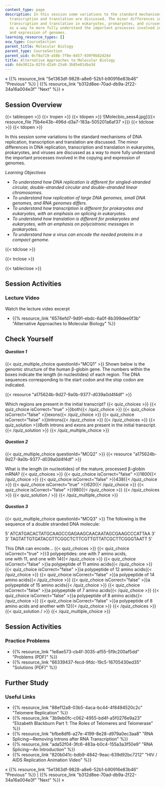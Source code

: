 ```yaml
---
content_type: page
description: In this session some variations to the standard mechanisms of DNA replication,
  transcription and translation are discussed. The minor differences in DNA replication,
  transcription and translation in eukaryotes, prokaryotes, and viruses are discussed
  as a way to more fully understand the important processes involved in the copying
  and expression of genomes.
learning_resource_types: []
ocw_type: CourseSection
parent_title: Molecular Biology
parent_type: CourseSection
parent_uid: 0cf8a719-a58b-7f0e-6457-939f9b82d24d
title: Alternative Approaches to Molecular Biology
uid: 6de3012a-82fd-d2a9-25a8-3b85e01dba3d
---
```


« {{% resource_link "5e1363df-9828-a8e6-52b1-b90916e83b46" "Previous" %}} | {{% resource_link "b312d8ee-70ad-db9a-2f22-34a16a004e3f" "Next" %}} »

Session Overview
----------------

{{< tableopen >}}
{{< tropen >}}
{{< tdopen >}}
![Molecbio_sess4.jpg]({{< resource_file 75b4e43b-496d-d3a7-183a-505201a6af37 >}})
{{< tdclose >}}
{{< tdopen >}}


In this session some variations to the standard mechanisms of DNA replication, transcription and translation are discussed. The minor differences in DNA replication, transcription and translation in eukaryotes, prokaryotes, and viruses are discussed as a way to more fully understand the important processes involved in the copying and expression of genomes.

_Learning Objectives_

*   _To understand how DNA replication is different for singled-stranded circular, double-stranded circular and double-stranded linear chromosomes._
*   _To understand how replication of large DNA genomes, small DNA genomes, and RNA genomes differs._
*   _To understand how transcription is different for prokaryotes and eukaryotes, with an emphasis on splicing in eukaryotes._
*   _To understand how translation is different for prokaryotes and eukaryotes, with an emphasis on polycistronic messages in prokaryotes._
*   _To understand how a virus can encode the needed proteins in a compact genome._


{{< tdclose >}}

{{< trclose >}}

{{< tableclose >}}

Session Activities
------------------

### Lecture Video

Watch the lecture video excerpt

*   {{% resource_link "6574efd7-9d91-ebdc-6a0f-8b399dee0f3b" "Alternative Approaches to Molecular Biology" %}}

Check Yourself
--------------

##### Question 1
 {{< quiz_multiple_choice questionId="MCQ1" >}} Shown below is the genomic structure of the human β-globin gene. The numbers within the boxes indicate the length (in nucleotides) of each region. The DNA sequences corresponding to the start codon and the stop codon are indicated.  
  
{{< resource "a175624b-9d27-9a0b-9377-d039a0d4f4df" >}}  
  
Which regions are present in the initial transcript? {{< quiz_choices >}} {{< quiz_choice isCorrect="true" >}}both{{< /quiz_choice >}} {{< quiz_choice isCorrect="false" >}}exons{{< /quiz_choice >}} {{< quiz_choice isCorrect="false" >}}introns{{< /quiz_choice >}} {{< /quiz_choices >}} {{< quiz_solution >}}Both introns and exons are present in the initial transcript.{{< /quiz_solution >}} {{< /quiz_multiple_choice >}}
##### Question 2
 {{< quiz_multiple_choice questionId="MCQ2" >}} {{< resource "a175624b-9d27-9a0b-9377-d039a0d4f4df" >}}  
  
What is the length (in nucleotides) of the mature, processed β-globin mRNA? {{< quiz_choices >}} {{< quiz_choice isCorrect="false" >}}1600{{< /quiz_choice >}} {{< quiz_choice isCorrect="false" >}}438{{< /quiz_choice >}} {{< quiz_choice isCorrect="true" >}}620{{< /quiz_choice >}} {{< quiz_choice isCorrect="false" >}}980{{< /quiz_choice >}} {{< /quiz_choices >}} {{< quiz_solution / >}} {{< /quiz_multiple_choice >}}
##### Question 3
 {{< quiz_multiple_choice questionId="MCQ3" >}} The following is the sequence of a double stranded DNA molecule:  
  
5’ ATCATGACACTATGCAAGCCGAGAAGCAACAATAGCGAAGCCCATTAA 3’  
3’ TAGTATTGTGATACGTTCGGCTCTTCGTTGTTATCGCTTCGGGTAATT 5’  
  
This DNA can encode… {{< quiz_choices >}} {{< quiz_choice isCorrect="true" >}}3 polypeptides: one with 7 amino acids,  
one with 11, and one with 14{{< /quiz_choice >}} {{< quiz_choice isCorrect="false" >}}a polypeptide of 11 amino acids{{< /quiz_choice >}} {{< quiz_choice isCorrect="false" >}}a polypeptide of 12 amino acids{{< /quiz_choice >}} {{< quiz_choice isCorrect="false" >}}a polypeptide of 14 amino acids{{< /quiz_choice >}} {{< quiz_choice isCorrect="false" >}}a polypeptide of 15 amino acids{{< /quiz_choice >}} {{< quiz_choice isCorrect="false" >}}a polypeptide of 7 amino acids{{< /quiz_choice >}} {{< quiz_choice isCorrect="false" >}}a polypeptide of 8 amino acids{{< /quiz_choice >}} {{< quiz_choice isCorrect="false" >}}a polypeptide of 8 amino acids and another with 12{{< /quiz_choice >}} {{< /quiz_choices >}} {{< quiz_solution / >}} {{< /quiz_multiple_choice >}}

Session Activities
------------------

### Practice Problems

*   {{% resource_link "1e8ae573-cb4f-3035-af55-5f9c200af5dd" "Problems (PDF)" %}}
*   {{% resource_link "66339437-fecd-9fdc-19c5-16705430ed35" "Solutions (PDF)" %}}

Further Study
-------------

### Useful Links

*   {{% resource_link "88ef12a8-03b5-4aca-bc44-4f8494520c2c" "Telomere Replication" %}}
*   {{% resource_link "3b9eb0fc-c062-4955-bd4f-a5f0276e9a23" "Elizabeth Blackburn Part 1: The Roles of Telomeres and Telomerase" %}}
*   {{% resource_link "bfbe8df6-a27e-4199-8e28-d979a0ec3aa8" "RNA Splicing—Removing Introns after RNA Transcription" %}}
*   {{% resource_link "ada52f04-3fc6-483a-b0c4-155a3a3f50e9" "RNA Splicing—An Introduction" %}}
*   {{% resource_link "820b041c-bdb9-4842-9eac-639d92bc7212" "HIV / AIDS Replication Animation Video" %}}

« {{% resource_link "5e1363df-9828-a8e6-52b1-b90916e83b46" "Previous" %}} | {{% resource_link "b312d8ee-70ad-db9a-2f22-34a16a004e3f" "Next" %}} »
